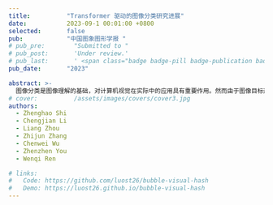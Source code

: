 ```yaml
---
title:          "Transformer 驱动的图像分类研究进展"
date:           2023-09-1 00:01:00 +0800
selected:       false
pub:            "中国图象图形学报 "
# pub_pre:        "Submitted to "
# pub_post:       'Under review.'
# pub_last:       ' <span class="badge badge-pill badge-publication badge-success">Spotlight</span>'
pub_date:       "2023"

abstract: >-
  图像分类是图像理解的基础，对计算机视觉在实际中的应用具有重要作用。然而由于图像目标形态、类型的多样性以及成像环境的复杂性，导致很多图像分类方法在实际应用中的分类结果总是差强人意，例如依然存在分类准确性低、假阳性高等问题，严重影响其在后续图像及计算机视觉相关任务中的应用。因此，如何通过后期算法提高图像分类的精度和准确性具有重要研究意义，受到越来越多的关注。随着深度学习技术的快速发展及其在图像处理中的广泛应用和优异表现，基于深度学习技术的图像分类方法研究取得了巨大进展。为了更加全面地对现有方法进行研究，紧跟最新研究进展，本文对Transformer驱动的深度学习图像分类方法和模型进行系统梳理和总结。与已有主题相似综述不同，本文重点对Transformer变体驱动的深度学习图像分类方法和模型进行归纳和总结，包括基于可扩展位置编码的Transformer图像分类方法、具有低复杂度和低计算代价的Transformer图像分类方法、局部信息与全局信息融合的Transformer图像分类方法以及基于深层ViT（visual Transformer）模型的图像分类方法等，从设计思路、结构特点和存在问题等多个维度、多个层面深度分析总结现有方法。为了更好地对不同方法进行比较分析，在ImageNet、CIFAR-10（Canadian Institute for Advanced Research）和CIFAR-100等公开图像分类数据集上，采用准确率、参数量、浮点运算数（floating point operations，FLOPs）、总体分类精度（overall accuracy，OA）、平均分类精度（average accuracy，AA）和Kappa（κ）系数等评价指标，对不同方法模型的分类性能进行了实验评估。最后，对未来研究方向进行了展望。
# cover:          /assets/images/covers/cover3.jpg
authors:
  - Zhenghao Shi
  - Chengjian Li 
  - Liang Zhou
  - Zhijun Zhang
  - Chenwei Wu
  - Zhenzhen You
  - Wenqi Ren

# links:
#   Code: https://github.com/luost26/bubble-visual-hash
#   Demo: https://luost26.github.io/bubble-visual-hash
---
```

